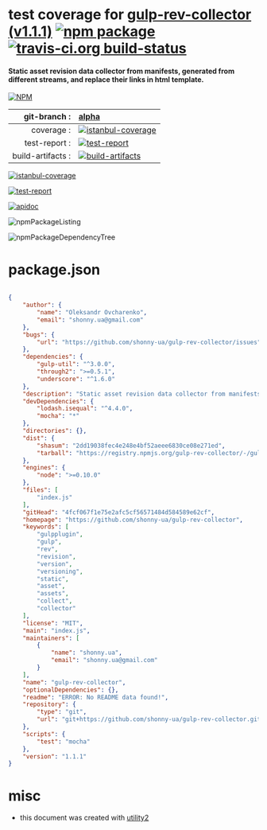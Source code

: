 # test coverage for  [gulp-rev-collector (v1.1.1)](https://github.com/shonny-ua/gulp-rev-collector)  [![npm package](https://img.shields.io/npm/v/npmtest-gulp-rev-collector.svg?style=flat-square)](https://www.npmjs.org/package/npmtest-gulp-rev-collector) [![travis-ci.org build-status](https://api.travis-ci.org/npmtest/node-npmtest-gulp-rev-collector.svg)](https://travis-ci.org/npmtest/node-npmtest-gulp-rev-collector)
#### Static asset revision data collector from manifests, generated from different streams, and replace their links in html template.

[![NPM](https://nodei.co/npm/gulp-rev-collector.png?downloads=true)](https://www.npmjs.com/package/gulp-rev-collector)

| git-branch : | [alpha](https://github.com/npmtest/node-npmtest-gulp-rev-collector/tree/alpha)|
|--:|:--|
| coverage : | [![istanbul-coverage](https://npmtest.github.io/node-npmtest-gulp-rev-collector/build/coverage.badge.svg)](https://npmtest.github.io/node-npmtest-gulp-rev-collector/build/coverage.html/index.html)|
| test-report : | [![test-report](https://npmtest.github.io/node-npmtest-gulp-rev-collector/build/test-report.badge.svg)](https://npmtest.github.io/node-npmtest-gulp-rev-collector/build/test-report.html)|
| build-artifacts : | [![build-artifacts](https://npmtest.github.io/node-npmtest-gulp-rev-collector/glyphicons_144_folder_open.png)](https://github.com/npmtest/node-npmtest-gulp-rev-collector/tree/gh-pages/build)|

[![istanbul-coverage](https://npmtest.github.io/node-npmtest-gulp-rev-collector/build/screenCapture.buildCustomOrg.browser.coverage.html.png)](https://npmtest.github.io/node-npmtest-gulp-rev-collector/build/coverage.html/index.html)

[![test-report](https://npmtest.github.io/node-npmtest-gulp-rev-collector/build/screenCapture.buildCustomOrg.browser.%252Fhome%252Ftravis%252Fbuild%252Fnpmtest%252Fnode-npmtest-gulp-rev-collector%252Ftmp%252Fbuild%252Ftest-report.html.png)](https://npmtest.github.io/node-npmtest-gulp-rev-collector/build/test-report.html)

[![apidoc](https://npmdoc.github.io/node-npmdoc-gulp-rev-collector/build/screenCapture.buildApidoc.browser.%252Fhome%252Ftravis%252Fbuild%252Fnpmdoc%252Fnode-npmdoc-gulp-rev-collector%252Ftmp%252Fbuild%252Fapidoc.html.png)](https://npmdoc.github.io/node-npmdoc-gulp-rev-collector/build/apidoc.html)

![npmPackageListing](https://npmtest.github.io/node-npmtest-gulp-rev-collector/build/screenCapture.npmPackageListing.svg)

![npmPackageDependencyTree](https://npmtest.github.io/node-npmtest-gulp-rev-collector/build/screenCapture.npmPackageDependencyTree.svg)



# package.json

```json

{
    "author": {
        "name": "Oleksandr Ovcharenko",
        "email": "shonny.ua@gmail.com"
    },
    "bugs": {
        "url": "https://github.com/shonny-ua/gulp-rev-collector/issues"
    },
    "dependencies": {
        "gulp-util": "^3.0.0",
        "through2": ">=0.5.1",
        "underscore": "^1.6.0"
    },
    "description": "Static asset revision data collector from manifests, generated from different streams, and replace their links in html template.",
    "devDependencies": {
        "lodash.isequal": "^4.4.0",
        "mocha": "*"
    },
    "directories": {},
    "dist": {
        "shasum": "2dd19038fec4e248e4bf52aeee6830ce08e271ed",
        "tarball": "https://registry.npmjs.org/gulp-rev-collector/-/gulp-rev-collector-1.1.1.tgz"
    },
    "engines": {
        "node": ">=0.10.0"
    },
    "files": [
        "index.js"
    ],
    "gitHead": "4fcf067f1e75e2afc5cf56571484d584589e62cf",
    "homepage": "https://github.com/shonny-ua/gulp-rev-collector",
    "keywords": [
        "gulpplugin",
        "gulp",
        "rev",
        "revision",
        "version",
        "versioning",
        "static",
        "asset",
        "assets",
        "collect",
        "collector"
    ],
    "license": "MIT",
    "main": "index.js",
    "maintainers": [
        {
            "name": "shonny.ua",
            "email": "shonny.ua@gmail.com"
        }
    ],
    "name": "gulp-rev-collector",
    "optionalDependencies": {},
    "readme": "ERROR: No README data found!",
    "repository": {
        "type": "git",
        "url": "git+https://github.com/shonny-ua/gulp-rev-collector.git"
    },
    "scripts": {
        "test": "mocha"
    },
    "version": "1.1.1"
}
```



# misc
- this document was created with [utility2](https://github.com/kaizhu256/node-utility2)
